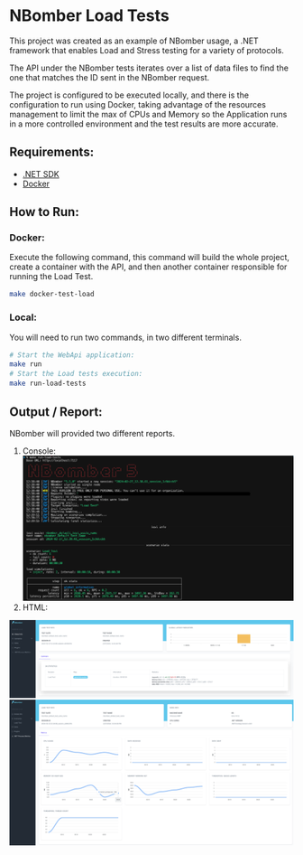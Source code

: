 # NBomber Load Tests
This project was created as an example of NBomber usage, a .NET framework that enables Load and Stress testing for a variety of protocols.

The API under the NBomber tests iterates over a list of data files to find the one that matches the ID sent in the NBomber request.

The project is configured to be executed locally, and there is the configuration to run using Docker, taking advantage of the resources management to limit the max of CPUs and Memory so the Application runs in a more controlled environment and the test results are more accurate.

## Requirements:
- [.NET SDK](https://dotnet.microsoft.com/en-us/download)
- [Docker](https://www.docker.com/products/docker-desktop/)

## How to Run:
### Docker:
Execute the following command, this command will build the whole project, create a container with the API, and then another container responsible for running the Load Test.
```sh
make docker-test-load
```
### Local:
You will need to run two commands, in two different terminals.
```sh
# Start the WebApi application:
make run
# Start the Load tests execution:
make run-load-tests
```
## Output / Report:
NBomber will provided two different reports.
1. Console:  
![](docs/report_console.png)
2. HTML:  
<img src='docs/report_html1.png' width='988'>
<img src='docs/report_html2.png' width='988'>
